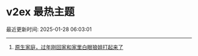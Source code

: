 # v2ex 最热主题

最近更新时间: 2025-01-28 06:03:01

--- 
1. [原生家庭，过年刚回家和家里白眼狼姐打起来了](https://www.v2ex.com/t/1108137) 
